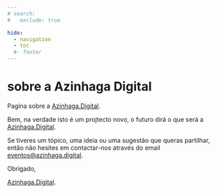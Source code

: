 ```yaml
---
# search:
#   exclude: true

hide:
  - navigation
  - toc
  #- footer
---
```


# sobre a Azinhaga Digital

Pagina sobre a [Azinhaga.Digital](https://azinhaga.digital).

Bem, na verdade isto é um projtecto novo, o futuro dirá o que será a [Azinhaga.Digital](https://azinhaga.digital).

Se tiveres um tópico, uma ideia ou uma sugestão que queras partilhar, então não hesites em contactar-nos através do email [eventos@azinhaga.digital](mailto:eventos@azinhaga.digital).

Obrigado,

[Azinhaga.Digital](https://azinhaga.digital).
